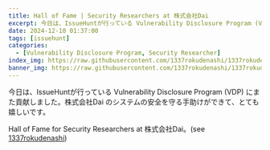 ```yaml
---
title: Hall of Fame | Security Researchers at 株式会社Dai
excerpt: 今日は、IssueHuntが行っている Vulnerability Disclosure Program (VDP) にまた貢献しました...
date: 2024-12-10 01:37:00
tags: [issuehunt]
categories:
  - [Vulnerability Disclosure Program, Security Researcher]
index_img: https://raw.githubusercontent.com/1337rokudenashi/1337rokudenashi.github.io/main/yublueflower.jpg
banner_img: https://raw.githubusercontent.com/1337rokudenashi/1337rokudenashi.github.io/main/1337yublueflower.jpg
---
```


今日は、IssueHuntが行っている Vulnerability Disclosure Program (VDP) にまた貢献しました。株式会社Dai のシステムの安全を守る手助けができて、とても嬉しいです。

Hall of Fame for Security Researchers at 株式会社Dai。(see [1337rokudenashi](https://issuehunt.io/programs/2d67e8c4-5e59-4a12-ad05-8dcc52c35917/hof))
